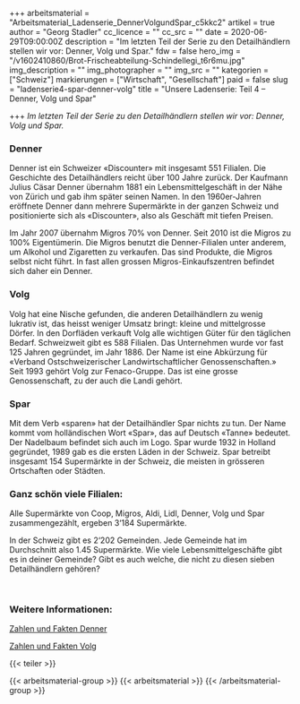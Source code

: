 +++
arbeitsmaterial = "Arbeitsmaterial_Ladenserie_DennerVolgundSpar_c5kkc2"
artikel = true
author = "Georg Stadler"
cc_licence = ""
cc_src = ""
date = 2020-06-29T09:00:00Z
description = "Im letzten Teil der Serie zu den Detailhändlern stellen wir vor: Denner, Volg und Spar."
fdw = false
hero_img = "/v1602410860/Brot-Frischeabteilung-Schindellegi_t6r6mu.jpg"
img_description = ""
img_photographer = ""
img_src = ""
kategorien = ["Schweiz"]
markierungen = ["Wirtschaft", "Gesellschaft"]
paid = false
slug = "ladenserie4-spar-denner-volg"
title = "Unsere Ladenserie: Teil 4 – Denner, Volg und Spar"

+++
_Im letzten Teil der Serie zu den Detailhändlern stellen wir vor: Denner, Volg und Spar._

### ​Denner

Denner ist ein Schweizer «Discounter» mit insgesamt 551 Filialen. Die Geschichte des Detailhändlers reicht über 100 Jahre zurück. Der Kaufmann Julius Cäsar Denner übernahm 1881 ein Lebensmittelgeschäft in der Nähe von Zürich und gab ihm später seinen Namen. In den 1960er-Jahren eröffnete Denner dann mehrere Supermärkte in der ganzen Schweiz und positionierte sich als «Discounter», also als Geschäft mit tiefen Preisen.

Im Jahr 2007 übernahm Migros 70% von Denner. Seit 2010 ist die Migros zu 100% Eigentümerin. Die Migros benutzt die Denner-Filialen unter anderem, um Alkohol und Zigaretten zu verkaufen. Das sind Produkte, die Migros selbst nicht führt. In fast allen grossen Migros-Einkaufszentren befindet sich daher ein Denner.

### Volg

Volg hat eine Nische gefunden, die anderen Detailhändlern zu wenig lukrativ ist, das heisst weniger Umsatz bringt: kleine und mittelgrosse Dörfer. In den Dorfläden verkauft Volg alle wichtigen Güter für den täglichen Bedarf. Schweizweit gibt es 588 Filialen. Das Unternehmen wurde vor fast 125 Jahren gegründet, im Jahr 1886. Der Name ist eine Abkürzung für «Verband Ostschweizerischer Landwirtschaftlicher Genossenschaften.» Seit 1993 gehört Volg zur Fenaco-Gruppe. Das ist eine grosse Genossenschaft, zu der auch die Landi gehört.

### **Spar**

Mit dem Verb «sparen» hat der Detailhändler Spar nichts zu tun. Der Name kommt vom holländischen Wort «Spar», das auf Deutsch «Tanne» bedeutet. Der Nadelbaum befindet sich auch im Logo. Spar wurde 1932 in Holland gegründet, 1989 gab es die ersten Läden in der Schweiz. Spar betreibt insgesamt 154 Supermärkte in der Schweiz, die meisten in grösseren Ortschaften oder Städten.

### Ganz schön viele Filialen:

Alle Supermärkte von Coop, Migros, Aldi, Lidl, Denner, Volg und Spar zusammengezählt, ergeben 3‘184 Supermärkte.

In der Schweiz gibt es 2‘202 Gemeinden. Jede Gemeinde hat im Durchschnitt also 1.45 Supermärkte. Wie viele Lebensmittelgeschäfte gibt es in deiner Gemeinde? Gibt es auch welche, die nicht zu diesen sieben Detailhändlern gehören?

​

### Weitere Informationen:

[Zahlen und Fakten Denner](https://www.denner.ch/de/ueber-uns/unternehmen/uebersicht/)

[Zahlen und Fakten Volg](https://www.volg.ch/ueber-volg/wer-wir-sind/)

{{< teiler >}}

{{< arbeitsmaterial-group >}}
{{< arbeitsmaterial >}}
{{< /arbeitsmaterial-group >}}
